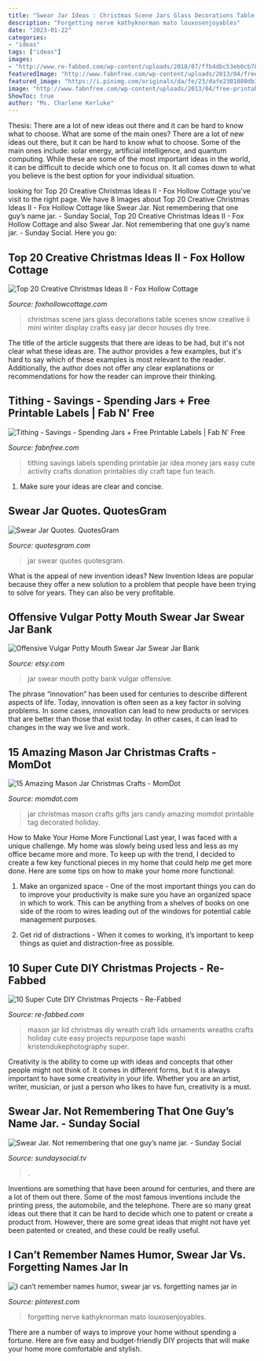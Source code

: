 ```yaml
---
title: "Swear Jar Ideas : Christmas Scene Jars Glass Decorations Table Scenes Snow Creative Ii Mini Winter Display Crafts Easy Jar Decor Houses Diy Tree"
description: "Forgetting nerve kathyknorman mato louxosenjoyables"
date: "2023-01-22"
categories:
- "ideas"
tags: ["ideas"]
images:
- "http://www.re-fabbed.com/wp-content/uploads/2018/07/ffb4dbc53eb0cb78c2e82c34e69cd550.jpg"
featuredImage: "http://www.fabnfree.com/wp-content/uploads/2013/04/free-printable-tithing-savings-spending-labels.jpg"
featured_image: "https://i.pinimg.com/originals/da/fe/23/dafe2301080db38a97acec758153fdf0.jpg"
image: "http://www.fabnfree.com/wp-content/uploads/2013/04/free-printable-tithing-savings-spending-labels.jpg"
ShowToc: true
author: "Ms. Charlene Kerluke"
---
```



Thesis: There are a lot of new ideas out there and it can be hard to know what to choose. What are some of the main ones?
There are a lot of new ideas out there, but it can be hard to know what to choose. Some of the main ones include: solar energy, artificial intelligence, and quantum computing. While these are some of the most important ideas in the world, it can be difficult to decide which one to focus on. It all comes down to what you believe is the best option for your individual situation.

	

		
looking for Top 20 Creative Christmas Ideas II - Fox Hollow Cottage you've visit to the right page. We have 8 Images about Top 20 Creative Christmas Ideas II - Fox Hollow Cottage like Swear Jar. Not remembering that one guy’s name jar. - Sunday Social, Top 20 Creative Christmas Ideas II - Fox Hollow Cottage and also Swear Jar. Not remembering that one guy’s name jar. - Sunday Social. Here you go:
		
    
## Top 20 Creative Christmas Ideas II - Fox Hollow Cottage

<img loading=lazy src="http://1.bp.blogspot.com/-nAWb03QKbaM/UKpciEhI2oI/AAAAAAAAA50/FrSuGWbknYE/s640/snow+scene+in+jar+014.JPG" onerror="this.onerror=null;this.src='https://tse2.mm.bing.net/th?id=OIP.1HRKgvOm7tzcu8K4ZkMWpQAAAA&amp;pid=15.1';" alt="Top 20 Creative Christmas Ideas II - Fox Hollow Cottage">

_Source: foxhollowcottage.com_

>christmas scene jars glass decorations table scenes snow creative ii mini winter display crafts easy jar decor houses diy tree. 

	

The title of the article suggests that there are ideas to be had, but it's not clear what these ideas are. The author provides a few examples, but it's hard to say which of these examples is most relevant to the reader. Additionally, the author does not offer any clear explanations or recommendations for how the reader can improve their thinking.

    
## Tithing - Savings - Spending Jars + Free Printable Labels | Fab N&#039; Free

<img loading=lazy src="http://www.fabnfree.com/wp-content/uploads/2013/04/free-printable-tithing-savings-spending-labels.jpg" onerror="this.onerror=null;this.src='https://tse4.mm.bing.net/th?id=OIP.uvjR5z6aa2CM0GGXQ2SZdAHaI9&amp;pid=15.1';" alt="Tithing - Savings - Spending Jars + Free Printable Labels | Fab N&#039; Free">

_Source: fabnfree.com_

>tithing savings labels spending printable jar idea money jars easy cute activity crafts donation printables diy craft tape fun teach. 

	

1. Make sure your ideas are clear and concise.

    
## Swear Jar Quotes. QuotesGram

<img loading=lazy src="https://cdn.quotesgram.com/img/46/92/449411758-swearjar.jpg" onerror="this.onerror=null;this.src='https://tse4.mm.bing.net/th?id=OIP.2gek_A_q2QOf5E-Pn0yXhwHaJ5&amp;pid=15.1';" alt="Swear Jar Quotes. QuotesGram">

_Source: quotesgram.com_

>jar swear quotes quotesgram. 

	

What is the appeal of new invention ideas?
New Invention Ideas are popular because they offer a new solution to a problem that people have been trying to solve for years. They can also be very profitable.

    
## Offensive Vulgar Potty Mouth Swear Jar Swear Jar Bank

<img loading=lazy src="https://img.etsystatic.com/il/b01614/809327773/il_570xN.809327773_7nm6.jpg?version=1" onerror="this.onerror=null;this.src='https://tse1.mm.bing.net/th?id=OIP.mNvgFC51o-J6znZsX4GQngHaG0&amp;pid=15.1';" alt="Offensive Vulgar Potty Mouth Swear Jar Swear Jar Bank">

_Source: etsy.com_

>jar swear mouth potty bank vulgar offensive. 

	

The phrase “innovation” has been used for centuries to describe different aspects of life. Today, innovation is often seen as a key factor in solving problems. In some cases, innovation can lead to new products or services that are better than those that exist today. In other cases, it can lead to changes in the way we live and work.

    
## 15 Amazing Mason Jar Christmas Crafts - MomDot

<img loading=lazy src="http://www.momdot.com/wp-content/uploads/2016/11/76a513cda6cc66f8fc119e19f54112db.jpg" onerror="this.onerror=null;this.src='https://tse4.mm.bing.net/th?id=OIP.Mpcudji43OEWR6iI-VDYNwHacr&amp;pid=15.1';" alt="15 Amazing Mason Jar Christmas Crafts - MomDot">

_Source: momdot.com_

>jar christmas mason crafts gifts jars candy amazing momdot printable tag decorated holiday. 

	

How to Make Your Home More Functional
Last year, I was faced with a unique challenge. My home was slowly being used less and less as my office became more and more. To keep up with the trend, I decided to create a few key functional pieces in my home that could help me get more done. Here are some tips on how to make your home more functional: 
1. Make an organized space - One of the most important things you can do to improve your productivity is make sure you have an organized space in which to work. This can be anything from a shelves of books on one side of the room to wires leading out of the windows for potential cable management purposes. 

2. Get rid of distractions - When it comes to working, it’s important to keep things as quiet and distraction-free as possible.

    
## 10 Super Cute DIY Christmas Projects - Re-Fabbed

<img loading=lazy src="http://www.re-fabbed.com/wp-content/uploads/2018/07/ffb4dbc53eb0cb78c2e82c34e69cd550.jpg" onerror="this.onerror=null;this.src='https://tse1.mm.bing.net/th?id=OIP.45bPSIKVghH4aHCxz0VmtAHaLH&amp;pid=15.1';" alt="10 Super Cute DIY Christmas Projects - Re-Fabbed">

_Source: re-fabbed.com_

>mason jar lid christmas diy wreath craft lids ornaments wreaths crafts holiday cute easy projects repurpose tape washi kristendukephotography super. 

	

Creativity is the ability to come up with ideas and concepts that other people might not think of. It comes in different forms, but it is always important to have some creativity in your life. Whether you are an artist, writer, musician, or just a person who likes to have fun, creativity is a must.

    
## Swear Jar. Not Remembering That One Guy’s Name Jar. - Sunday Social

<img loading=lazy src="https://files.sundaysocial.tv/wp-content/uploads/2019/06/7.24b-SQ.jpg" onerror="this.onerror=null;this.src='https://tse3.mm.bing.net/th?id=OIP.i2UgnjDUWcRGSRYQAPD7OAHaHa&amp;pid=15.1';" alt="Swear Jar. Not remembering that one guy’s name jar. - Sunday Social">

_Source: sundaysocial.tv_

>. 

	

Inventions are something that have been around for centuries, and there are a lot of them out there. Some of the most famous inventions include the printing press, the automobile, and the telephone. There are so many great ideas out there that it can be hard to decide which one to patent or create a product from. However, there are some great ideas that might not have yet been patented or created, and these could be really useful.

    
## I Can’t Remember Names Humor, Swear Jar Vs. Forgetting Names Jar In

<img loading=lazy src="https://i.pinimg.com/originals/da/fe/23/dafe2301080db38a97acec758153fdf0.jpg" onerror="this.onerror=null;this.src='https://tse1.mm.bing.net/th?id=OIP.-fhc7qCp7D_Nj7ghB0eiRQHaFl&amp;pid=15.1';" alt="I can’t remember names humor, swear jar vs. forgetting names jar in">

_Source: pinterest.com_

>forgetting nerve kathyknorman mato louxosenjoyables. 

	

There are a number of ways to improve your home without spending a fortune. Here are five easy and budget-friendly DIY projects that will make your home more comfortable and stylish.

